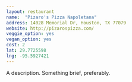 ```yaml
---
layout: restaurant
name:  "Pizaro's Pizza Napoletana"
address: 14028 Memorial Dr, Houston, TX 77079
website: http://pizarospizza.com/
veggie_option: yes
vegan_option: yes
cost: 2
lat: 29.7725598
lng: -95.5927421
---
```


A description. Something brief, preferably.
